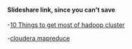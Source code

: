 
#### Slideshare link, since you can't save 

-[10 Things to get most of hadoop cluster](http://www.slideshare.net/Hadoop_Summit/radia-srinivas-june261120amroom210c)

-[cloudera mapreduce](http://www.slideshare.net/Hadoop_Summit/optimizing-mapreduce-job-performance)
